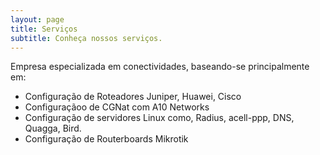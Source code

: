 ```yaml
---
layout: page
title: Serviços
subtitle: Conheça nossos serviços.
---
```


Empresa especializada em conectividades, baseando-se principalmente em:
- Configuração de Roteadores Juniper, Huawei, Cisco
- Configuraçãoo de CGNat com A10 Networks
- Configuração de servidores Linux como, Radius, acell-ppp, DNS, Quagga, Bird.
- Configuração de Routerboards Mikrotik



